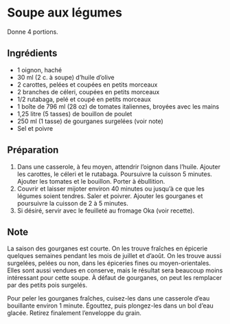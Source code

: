 Soupe aux légumes
=================

Donne 4 portions.

Ingrédients
-----------
* 1 oignon, haché
* 30 ml (2 c. à soupe) d’huile d’olive
* 2 carottes, pelées et coupées en petits morceaux
* 2 branches de céleri, coupées en petits morceaux
* 1/2 rutabaga, pelé et coupé en petits morceaux
* 1 boîte de 796 ml (28 oz) de tomates italiennes, broyées avec les mains
* 1,25 litre (5 tasses) de bouillon de poulet
* 250 ml (1 tasse) de gourganes surgelées (voir note)
* Sel et poivre

Préparation
-----------
1. Dans une casserole, à feu moyen, attendrir l’oignon dans l’huile. Ajouter
   les carottes, le céleri et le rutabaga. Poursuivre la cuisson 5 minutes.
   Ajouter les tomates et le bouillon. Porter à ébullition.
1. Couvrir et laisser mijoter environ 40 minutes ou jusqu’à ce que les légumes
   soient tendres. Saler et poivrer. Ajouter les gourganes et poursuivre la
   cuisson de 2 à 5 minutes.
1. Si désiré, servir avec le feuilleté au fromage Oka (voir recette).


Note
----
La saison des gourganes est courte. On les trouve fraîches en épicerie quelques
semaines pendant les mois de juillet et d’août. On les trouve aussi surgelées,
pelées ou non, dans les épiceries fines ou moyen-orientales. Elles sont aussi
vendues en conserve, mais le résultat sera beaucoup moins intéressant pour
cette soupe. À défaut de gourganes, on peut les remplacer par des petits pois
surgelés.

Pour peler les gourganes fraîches, cuisez-les dans une casserole d’eau
bouillante environ 1 minute. Égouttez, puis plongez-les dans un bol d’eau
glacée. Retirez finalement l’enveloppe du grain.

